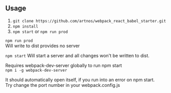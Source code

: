 ## Usage
1. `git clone https://github.com/artnos/webpack_react_babel_starter.git`
2. `npm install`
3. `npm start`   or `npm run prod`  
  
`npm run prod`  
Will write to dist provides no server  

`npm start`
Will start a server and all changes won't be written to dist.

Requires webpack-dev-server globally to run npm start  
`npm i -g webpack-dev-server`

It should automatically open itself, if you run into an error on npm start.  
Try change the port number in your webpack.config.js